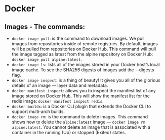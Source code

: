 # Docker
## Images - The commands:
- `docker image pull`: is the command to download images. We pull images from repositories inside of remote registries. By default, images will be pulled from repositories on Docker Hub. This command will pull the image tagged as latest from the alpine repository on Docker Hub: `docker image pull alpine:latest`.
- `docker image ls`: lists all of the images stored in your Docker host’s local image cache. To see the SHA256 digests of images add the --digests flag.
- `docker image inspect`: is a thing of beauty! It gives you all of the glorious details of an image — layer data and metadata.
- `docker manifest inspect`: allows you to inspect the manifest list of any image stored on Docker Hub. This will show the manifest list for the redis image: `docker manifest inspect redis`.
- `docker buildx`: is a Docker CLI plugin that extends the Docker CLI to support multi-arch builds.
- `docker image rm`: is the command to delete images. This command shows how to delete the `alpine:latest` image — `docker image rm alpine:latest`. You cannot delete an image that is associated with a container in the running (Up) or stopped (Exited) states.